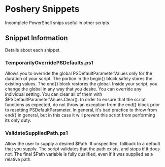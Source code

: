# Poshery Snippets

Incomplete PowerShell snips useful in other scripts

## Snippet Information

Details about each snippet.

### TemporarilyOverridePSDefaults.ps1

Allows you to override the global PSDefaultParameterValues only for the duration of your script. The portion in the begin{} block safely stores the existing values. The end{} block restores the global.
Inside your script, you change the global in any way that you desire. You can override any individual setting. You can clear all of them with $PSDefaultParameterValues.Clear().
In order to ensure that the script functions as expected, do not throw an exception from the end{} block prior to resetting PSDefaultParameter. In general, it's bad practice to throw from end{} in general, but in this case it will prevent this script from performing its only duty.

### ValidateSuppliedPath.ps1

Allow the user to supply a desired $Path. If unspecified, fallback to a default that you supply. The script validates that the path exists, and stops if it does not. The final $Path variable is fully qualified, even if it was supplied as a relative path.